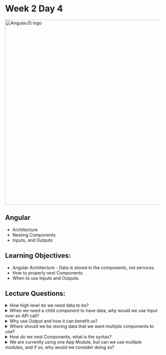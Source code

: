 # Week 2 Day 4

<img src="https://upload.wikimedia.org/wikipedia/commons/thumb/c/ca/AngularJS_logo.svg/2000px-AngularJS_logo.svg.png" alt="AngularJS logo" width="600px">

## Angular

* Architecture
* Nesting Components
* Inputs, and Outputs

## Learning Objectives:
* Angular Architecture - Data is stored in the components, not services.
* How to properly nest Components.
* When to use Inputs and Outputs.

## Lecture Questions:
<details><summary>How high level do we need data to be?</summary>

	As high as needed, to cover all child components that may need that data relatively often.
</details>
<details><summary>When we need a child component to have data, why would we use Input over an API call?<summary>
</details>
<details><summary>Why use Output and how it can benefit us?</summary>
</details>
<details><summary>Where should we be storing data that we want multiple components to use?</summary>

	At the highest level component needed but more relevant.
</details>
<details><summary>How do we nest Components, what is the syntax?</summary>

	<app-componentName></app-componentName>
</details>
<details><summary>We are currently using one App Module, but can we use multiple modules, and if so, why would we consider doing so?</summary>
	
Separating the application, similar to namespaces, usually different modules are not relevant to each other in data/usage.
</details>
